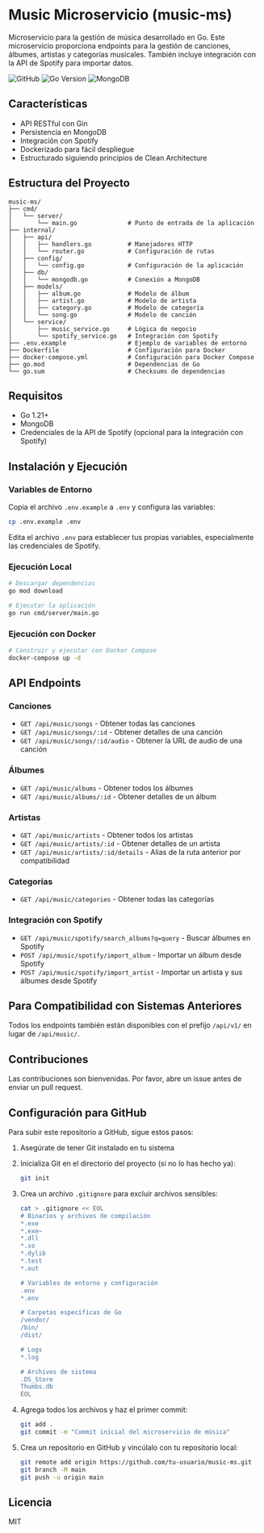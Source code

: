 # Music Microservicio (music-ms)

Microservicio para la gestión de música desarrollado en Go. Este microservicio proporciona endpoints para la gestión de canciones, álbumes, artistas y categorías musicales. También incluye integración con la API de Spotify para importar datos.

![GitHub](https://img.shields.io/github/license/tu-usuario/music-ms)
![Go Version](https://img.shields.io/badge/Go-1.21+-00ADD8?logo=go&logoColor=white)
![MongoDB](https://img.shields.io/badge/MongoDB-6.0+-47A248?logo=mongodb&logoColor=white)

## Características

- API RESTful con Gin
- Persistencia en MongoDB
- Integración con Spotify
- Dockerizado para fácil despliegue
- Estructurado siguiendo principios de Clean Architecture

## Estructura del Proyecto

```
music-ms/
├── cmd/
│   └── server/
│       └── main.go              # Punto de entrada de la aplicación
├── internal/
│   ├── api/
│   │   ├── handlers.go          # Manejadores HTTP
│   │   └── router.go            # Configuración de rutas
│   ├── config/
│   │   └── config.go            # Configuración de la aplicación
│   ├── db/
│   │   └── mongodb.go           # Conexión a MongoDB
│   ├── models/
│   │   ├── album.go             # Modelo de álbum
│   │   ├── artist.go            # Modelo de artista
│   │   ├── category.go          # Modelo de categoría
│   │   └── song.go              # Modelo de canción
│   └── service/
│       ├── music_service.go     # Lógica de negocio
│       └── spotify_service.go   # Integración con Spotify
├── .env.example                 # Ejemplo de variables de entorno
├── Dockerfile                   # Configuración para Docker
├── docker-compose.yml           # Configuración para Docker Compose
├── go.mod                       # Dependencias de Go
└── go.sum                       # Checksums de dependencias
```

## Requisitos

- Go 1.21+
- MongoDB
- Credenciales de la API de Spotify (opcional para la integración con Spotify)

## Instalación y Ejecución

### Variables de Entorno

Copia el archivo `.env.example` a `.env` y configura las variables:

```bash
cp .env.example .env
```

Edita el archivo `.env` para establecer tus propias variables, especialmente las credenciales de Spotify.

### Ejecución Local

```bash
# Descargar dependencias
go mod download

# Ejecutar la aplicación
go run cmd/server/main.go
```

### Ejecución con Docker

```bash
# Construir y ejecutar con Docker Compose
docker-compose up -d
```

## API Endpoints

### Canciones

- `GET /api/music/songs` - Obtener todas las canciones
- `GET /api/music/songs/:id` - Obtener detalles de una canción
- `GET /api/music/songs/:id/audio` - Obtener la URL de audio de una canción

### Álbumes

- `GET /api/music/albums` - Obtener todos los álbumes
- `GET /api/music/albums/:id` - Obtener detalles de un álbum

### Artistas

- `GET /api/music/artists` - Obtener todos los artistas
- `GET /api/music/artists/:id` - Obtener detalles de un artista
- `GET /api/music/artists/:id/details` - Alias de la ruta anterior por compatibilidad

### Categorías

- `GET /api/music/categories` - Obtener todas las categorías

### Integración con Spotify

- `GET /api/music/spotify/search_albums?q=query` - Buscar álbumes en Spotify
- `POST /api/music/spotify/import_album` - Importar un álbum desde Spotify
- `POST /api/music/spotify/import_artist` - Importar un artista y sus álbumes desde Spotify

## Para Compatibilidad con Sistemas Anteriores

Todos los endpoints también están disponibles con el prefijo `/api/v1/` en lugar de `/api/music/`.

## Contribuciones

Las contribuciones son bienvenidas. Por favor, abre un issue antes de enviar un pull request.

## Configuración para GitHub

Para subir este repositorio a GitHub, sigue estos pasos:

1. Asegúrate de tener Git instalado en tu sistema
2. Inicializa Git en el directorio del proyecto (si no lo has hecho ya):
   ```bash
   git init
   ```

3. Crea un archivo `.gitignore` para excluir archivos sensibles:
   ```bash
   cat > .gitignore << EOL
   # Binarios y archivos de compilación
   *.exe
   *.exe~
   *.dll
   *.so
   *.dylib
   *.test
   *.out

   # Variables de entorno y configuración
   .env
   *.env

   # Carpetas específicas de Go
   /vendor/
   /bin/
   /dist/
   
   # Logs
   *.log

   # Archivos de sistema
   .DS_Store
   Thumbs.db
   EOL
   ```

4. Agrega todos los archivos y haz el primer commit:
   ```bash
   git add .
   git commit -m "Commit inicial del microservicio de música"
   ```

5. Crea un repositorio en GitHub y vincúlalo con tu repositorio local:
   ```bash
   git remote add origin https://github.com/tu-usuario/music-ms.git
   git branch -M main
   git push -u origin main
   ```

## Licencia

MIT
